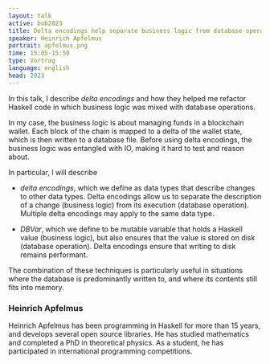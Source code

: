 ```yaml
---
layout: talk
active: bob2023
title: Delta encodings help separate business logic from database operations
speaker: Heinrich Apfelmus
portrait: apfelmus.png
time: 15:05-15:50
type: Vortrag
language: english
head: 2023
---
```


In this talk, I describe <em>delta encodings</em> and how they helped me
refactor Haskell code in which business logic was mixed with database
operations.

In my case, the business logic is about managing funds in a blockchain
wallet. Each block of the chain is mapped to a delta of the wallet
state, which is then written to a database file. Before using delta
encodings, the business logic was entangled with IO, making it hard to
test and reason about.

In particular, I will describe

* <em>delta encodings</em>, which we define as data types that describe
   changes to other data types. Delta encodings allow us to separate
   the description of a change (business logic) from its execution
   (database operation). Multiple delta encodings may apply to the
   same data type.

* <em>DBVar</em>, which we define to be mutable variable that holds a
  Haskell value (business logic), but also ensures that the value is
  stored on disk (database operation). Delta encodings ensure that
  writing to disk remains performant.

The combination of these techniques is particularly useful in
situations where the database is predominantly written to, and where
its contents still fits into memory.

### Heinrich Apfelmus

Heinrich Apfelmus has been programming in Haskell for more than 15
years, and develops several open source libraries. He has studied
mathematics and completed a PhD in theoretical physics. As a student,
he has participated in international programming competitions.
